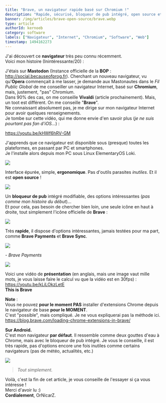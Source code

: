 ```yaml
---
title: "Brave, un navigateur rapide basé sur Chromium !"
description: "Rapide, sécurisé, bloqueur de pub intégré, open source et disponible sur tous vos appareils !"
banner: /img/articles/brave-open-source/brave.webp
type: article
authorId: kernoeb
category: software
labels: ["Navigateur", "Internet", "Chromium", "Software", "Web"]
timestamp: 1494162273
---
```


J'ai découvert ce **navigateur** très peu connu récemment.  
Voici mon histoire (Inintéressante/20) :

J'étais sur **Mastodon** (Instance officielle de la **BOP** : <http://social.becauseofprog.fr>). Cherchant un nouveau navigateur, vu qu'**Opera** commençait à me lasser, je demande aux Mastonautes dans le *Fil Public Global* de me conseiller un navigateur Internet, basé sur **Chromium**, mais, justement, "pas" Chromium.  
Dans 90% des cas, on me conseille **Vivaldi** (article prochainement). Mais, un toot est différent. On me conseille "**Brave**".   
Ne connaissant absolument pas, je me dirige sur mon navigateur Internet pour avoir quelques renseignements.  
Je tombe sur cette vidéo, qui me donne envie d'en savoir plus (*je ne suis pourtant pas fan d'iOS...*) :  
  
<https://youtu.be/kHWf6hRV-GM>

J'apprends que ce navigateur est disponible sous (presque) toutes les plateformes, en passant par PC et smartphones.  
Je l'installe alors depuis mon PC sous Linux ElementaryOS Loki.  

![](/img/articles/brave-open-source/Capture-d-cran-du-2017-05-04-16-56-05.webp)

Interface épurée, simple, **ergonomique**. Pas d'outils parasites *inutiles*. Et il est **open source** !  
  
![](/img/articles/brave-open-source/Capture-d-cran-du-2017-05-04-17-33-52.webp)  

Un **bloqueur de pub** intégré modifiable, des options intéressantes (*pas comme mon histoire du début*)...  
Et pour cela, pas besoin de chercher bien loin, une seule icône en haut à droite, tout simplement l'icône officielle de **Brave** : 

![](/img/articles/brave-open-source/photo.webp)
  
Très **rapide**, il dispose d'options intéressantes, jamais testées pour ma part, comme **Brave Payments** et **Brave Sync**.  

![](/img/articles/brave-open-source/dnmOrro.webp)  

*- Brave Payments*  

![](/img/articles/brave-open-source/5S0JNI6.webp)  
  
Voici une vidéo de **présentation** (en anglais, mais une image vaut mille mots, je vous laisse faire le calcul vu que la vidéo est en 30fps) :  
<https://youtu.be/kLiLOkzLetE>  
**This is Brave**  
  
**Note** :  
Vous ne pouvez **pour le moment PAS** installer d'extensions Chrome depuis le navigateur de base **pour le MOMENT**.   
C'est "possible", mais compliqué. Je ne vous expliquerai pas la méthode ici.  
<https://blog.brave.com/loading-chrome-extensions-in-brave/>  
  
**Sur Android.**  
C'est mon navigateur **par défaut**. Il ressemble comme deux gouttes d'eau à Chrome, mais avec le bloqueur de pub intégré. Je vous le conseille, il est très rapide, pas d'options encore une fois inutiles comme certains navigateurs (pas de météo, actualités, etc.)  

![](/img/articles/brave-open-source/1493914011810146067519.webp)


> *Tout simplement.*

Voilà, c'est la fin de cet article, je vous conseille de l'essayer si ça vous intéresse !  
Merci d'avoir lu :)  
**Cordialement**, OrNicarZ.
